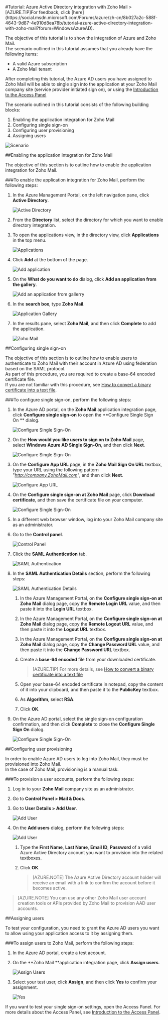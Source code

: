 <properties pageTitle="Tutorial: Azure Active Directory integration with Zoho Mail | Windows Azure" description="Learn how to use Zoho Mail with Azure Active Directory to enable single sign-on, automated provisioning, and more!." services="active-directory" authors="MarkusVi"  documentationCenter="na" manager="stevenpo"/>
<tags ms.service="active-directory" ms.devlang="na" ms.topic="article" ms.tgt_pltfrm="na" ms.workload="identity" ms.date="08/01/2015" ms.author="markvi" />
#Tutorial: Azure Active Directory integration with Zoho Mail
>[AZURE.TIP]For feedback, click [here](https://social.msdn.microsoft.com/Forums/azure/zh-cn/8b027a2c-588f-4643-9d87-4e910d8ea78b/tutorial-azure-active-directory-integration-with-zoho-mail?forum=WindowsAzureAD).
  
The objective of this tutorial is to show the integration of Azure and Zoho Mail.  
The scenario outlined in this tutorial assumes that you already have the following items:

-   A valid Azure subscription
-   A Zoho Mail tenant
  
After completing this tutorial, the Azure AD users you have assigned to Zoho Mail will be able to single sign into the application at your Zoho Mail company site (service provider initiated sign on), or using the [Introduction to the Access Panel](https://msdn.microsoft.com/zh-cn/library/dn308586)
  
The scenario outlined in this tutorial consists of the following building blocks:

1.  Enabling the application integration for Zoho Mail
2.  Configuring single sign-on
3.  Configuring user provisioning
4.  Assigning users

![Scenario](./media/active-directory-saas-zoho-mail-tutorial/IC789600.png "Scenario")

##Enabling the application integration for Zoho Mail
  
The objective of this section is to outline how to enable the application integration for Zoho Mail.

###To enable the application integration for Zoho Mail, perform the following steps:

1.  In the Azure Management Portal, on the left navigation pane, click **Active Directory**.

    ![Active Directory](./media/active-directory-saas-zoho-mail-tutorial/IC700993.png "Active Directory")

2.  From the **Directory** list, select the directory for which you want to enable directory integration.

3.  To open the applications view, in the directory view, click **Applications** in the top menu.

    ![Applications](./media/active-directory-saas-zoho-mail-tutorial/IC700994.png "Applications")

4.  Click **Add** at the bottom of the page.

    ![Add application](./media/active-directory-saas-zoho-mail-tutorial/IC749321.png "Add application")

5.  On the **What do you want to do** dialog, click **Add an application from the gallery**.

    ![Add an application from gallerry](./media/active-directory-saas-zoho-mail-tutorial/IC749322.png "Add an application from gallerry")

6.  In the **search box**, type **Zoho Mail**.

    ![Application Gallery](./media/active-directory-saas-zoho-mail-tutorial/IC789601.png "Application Gallery")

7.  In the results pane, select **Zoho Mail**, and then click **Complete** to add the application.

    ![Zoho Mail](./media/active-directory-saas-zoho-mail-tutorial/IC789602.png "Zoho Mail")

##Configuring single sign-on
  
The objective of this section is to outline how to enable users to authenticate to Zoho Mail with their account in Azure AD using federation based on the SAML protocol.  
As part of this procedure, you are required to create a base-64 encoded certificate file.  
If you are not familiar with this procedure, see [How to convert a binary certificate into a text file](http://youtu.be/PlgrzUZ-Y1o).

###To configure single sign-on, perform the following steps:

1.  In the Azure AD portal, on the **Zoho Mail** application integration page, click **Configure single sign-on** to open the **Configure Single Sign On ** dialog.

    ![Configure Single Sign-On](./media/active-directory-saas-zoho-mail-tutorial/IC789603.png "Configure Single Sign-On")

2.  On the **How would you like users to sign on to Zoho Mail** page, select **Windows Azure AD Single Sign-On**, and then click **Next**.

    ![Configure Single Sign-On](./media/active-directory-saas-zoho-mail-tutorial/IC789604.png "Configure Single Sign-On")

3.  On the **Configure App URL** page, in the **Zoho Mail Sign On URL** textbox, type your URL using the following pattern "*http://company.ZohoMail.com*", and then click **Next**.

    ![Configure App URL](./media/active-directory-saas-zoho-mail-tutorial/IC789605.png "Configure App URL")

4.  On the **Configure single sign-on at Zoho Mail** page, click **Download certificate**, and then save the certificate file on your computer.

    ![Configure Single Sign-On](./media/active-directory-saas-zoho-mail-tutorial/IC789606.png "Configure Single Sign-On")

5.  In a different web browser window, log into your Zoho Mail company site as an administrator.

6.  Go to the **Control panel**.

    ![Control Panel](./media/active-directory-saas-zoho-mail-tutorial/IC789607.png "Control Panel")

7.  Click the **SAML Authentication** tab.

    ![SAML Authentication](./media/active-directory-saas-zoho-mail-tutorial/IC789608.png "SAML Authentication")

8.  In the **SAML Authentication Details** section, perform the following steps:

    ![SAML Authentication Details](./media/active-directory-saas-zoho-mail-tutorial/IC789609.png "SAML Authentication Details")

    1.  In the Azure Management Portal, on the **Configure single sign-on at Zoho Mail** dialog page, copy the **Remote Login URL** value, and then paste it into the **Login URL** textbox.
    2.  In the Azure Management Portal, on the **Configure single sign-on at Zoho Mail** dialog page, copy the **Remote Logout URL** value, and then paste it into the **Logout URL** textbox.
    3.  In the Azure Management Portal, on the **Configure single sign-on at Zoho Mail** dialog page, copy the **Change Password URL** value, and then paste it into the **Change Password URL** textbox.
    4.  Create a **base-64 encoded** file from your downloaded certificate.  

        >[AZURE.TIP] For more details, see [How to convert a binary certificate into a text file](http://youtu.be/PlgrzUZ-Y1o)

    5.  Open your base-64 encoded certificate in notepad, copy the content of it into your clipboard, and then paste it to the **PublicKey** textbox.
    6.  As **Algorithm**, select **RSA**.
    7.  Click **OK**.

9.  On the Azure AD portal, select the single sign-on configuration confirmation, and then click **Complete** to close the **Configure Single Sign On** dialog.

    ![Configure Single Sign-On](./media/active-directory-saas-zoho-mail-tutorial/IC789610.png "Configure Single Sign-On")

##Configuring user provisioning
  
In order to enable Azure AD users to log into Zoho Mail, they must be provisioned into Zoho Mail.  
In the case of Zoho Mail, provisioning is a manual task.

###To provision a user accounts, perform the following steps:

1.  Log in to your **Zoho Mail** company site as an administrator.

2.  Go to **Control Panel \> Mail & Docs**.

3.  Go to **User Details \> Add User**.

    ![Add User](./media/active-directory-saas-zoho-mail-tutorial/IC789611.png "Add User")

4.  On the **Add users** dialog, perform the following steps:

    ![Add User](./media/active-directory-saas-zoho-mail-tutorial/IC789612.png "Add User")

    1.  Type the **First Name**, **Last Name**, **Email ID**, **Password** of a valid Azure Active Directory account you want to provision into the related textboxes.
    2.  Click **OK**.  

        >[AZURE.NOTE] The Azure Active Directory account holder will receive an email with a link to confirm the account before it becomes active.

>[AZURE.NOTE] You can use any other Zoho Mail user account creation tools or APIs provided by Zoho Mail to provision AAD user accounts.

##Assigning users
  
To test your configuration, you need to grant the Azure AD users you want to allow using your application access to it by assigning them.

###To assign users to Zoho Mail, perform the following steps:

1.  In the Azure AD portal, create a test account.

2.  On the **Zoho Mail **application integration page, click **Assign users**.

    ![Assign Users](./media/active-directory-saas-zoho-mail-tutorial/IC789613.png "Assign Users")

3.  Select your test user, click **Assign**, and then click **Yes** to confirm your assignment.

    ![Yes](./media/active-directory-saas-zoho-mail-tutorial/IC767830.png "Yes")
  
If you want to test your single sign-on settings, open the Access Panel. For more details about the Access Panel, see [Introduction to the Access Panel](https://msdn.microsoft.com/zh-cn/library/dn308586).